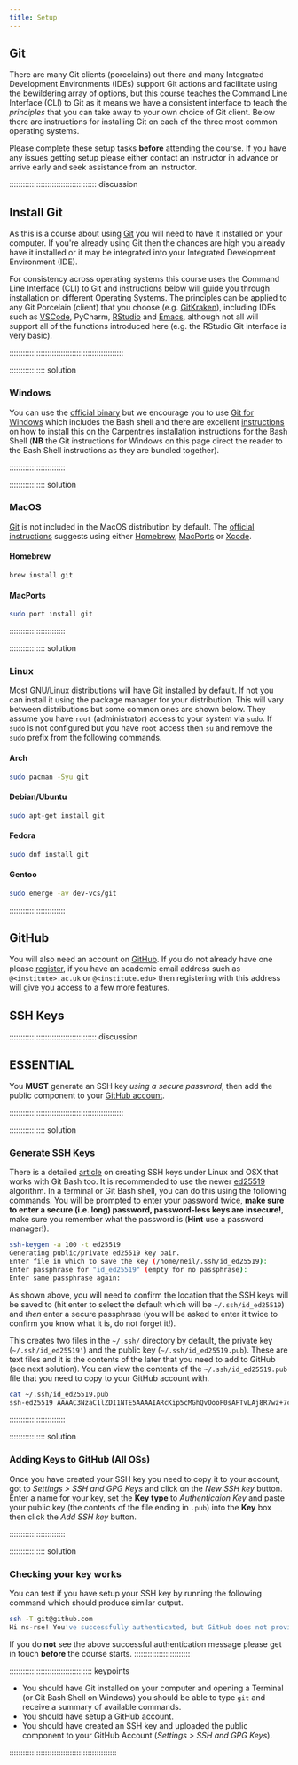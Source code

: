 ```yaml
---
title: Setup
---
```


## Git

There are many Git clients (porcelains) out there and many Integrated Development Environments (IDEs) support Git
actions and facilitate using the bewildering array of options, but this course teaches the Command Line Interface (CLI)
to Git as it means we have a consistent interface to teach the _principles_ that you can take away to your own choice of
Git client. Below there are instructions for installing Git on each of the three most common operating systems.

Please complete these setup tasks **before** attending the course. If you have any issues getting setup please either
contact an instructor in advance or arrive early and seek assistance from an instructor.

<!-- ## Example Repository -->

<!-- This course uses a GitHub Template that you will, in small groups, create a copy of and collaborate on. Using this -->
<!-- template and setting it up is part of the course, you do not need to set it up in advance. -->

::::::::::::::::::::::::::::::::::::::: discussion

## Install Git

As this is a course about using [Git][git] you will need to have it installed on your computer. If you're already using
Git then the chances are high you already have it installed or it may be integrated into your Integrated Development
Environment (IDE).

For consistency across operating systems this course uses the Command Line Interface (CLI) to Git and instructions below
will guide you through installation on different Operating Systems. The principles can be applied to any Git Porcelain
(client) that you choose (e.g. [GitKraken][gitkraken]), including IDEs such as [VSCode][vscode], PyCharm,
[RStudio][rstudio] and [Emacs][emacs], although not all will support all of the functions introduced here (e.g. the
RStudio Git interface is very basic).

:::::::::::::::::::::::::::::::::::::::::::::::::::

:::::::::::::::: solution

### Windows

You can use the [official binary][gitWin] but we encourage you to use [Git for Windows][git4windows] which includes the
Bash shell and there are excellent
[instructions](https://carpentries.github.io/workshop-template/install_instructions/#shell) on how to install this on
the Carpentries installation instructions for the Bash Shell (**NB** the Git instructions for Windows on this page
direct the reader to the Bash Shell instructions as they are bundled together).

:::::::::::::::::::::::::

:::::::::::::::: solution

### MacOS

[Git][git] is not included in the MacOS distribution by default. The [official instructions][gitMac] suggests using
either [Homebrew](https://brew.sh/), [MacPorts](https://www.macports.org/) or
[Xcode](https://developer.apple.com/xcode/).

#### Homebrew

``` bash
brew install git
```

#### MacPorts

``` bash
sudo port install git
```

:::::::::::::::::::::::::

:::::::::::::::: solution

### Linux

Most GNU/Linux distributions will have Git installed by default. If not you can install it using the package manager for
your distribution. This will vary between distributions but some common ones are shown below. They assume you have
`root` (administrator) access to your system via `sudo`. If `sudo` is not configured but you have `root` access then
`su` and remove the `sudo` prefix from the following commands.

#### Arch

``` bash
sudo pacman -Syu git
```

#### Debian/Ubuntu

``` bash
sudo apt-get install git
```

#### Fedora

``` bash
sudo dnf install git
```

#### Gentoo

``` bash
sudo emerge -av dev-vcs/git
```

:::::::::::::::::::::::::

## GitHub

You will also need an account on [GitHub][gh]. If you do not already have one please
[register](https://github.com/signup), if you have an academic email address such as `@<institute>.ac.uk` or
`@<institute.edu>` then registering with this address will give you access to a few more features.

## SSH Keys

::::::::::::::::::::::::::::::::::::::: discussion

## ESSENTIAL

You **MUST** generate an SSH key _using a secure password_, then add the public component to your [GitHub
account][github_ssh].

:::::::::::::::::::::::::::::::::::::::::::::::::::

:::::::::::::::: solution

### Generate SSH Keys

There is a detailed [article][ssh-keygen] on creating SSH keys under Linux and OSX that works with Git Bash too. It is
recommended to use the newer [ed25519][ssh-ed25519] algorithm. In a terminal or Git Bash shell, you can do this using
the following commands. You will be prompted to enter your password twice, **make sure to enter a secure (i.e. long)
password, password-less keys are insecure!**, make sure you remember what the password is (**Hint** use a password
manager!).

```bash
ssh-keygen -a 100 -t ed25519
Generating public/private ed25519 key pair.
Enter file in which to save the key (/home/neil/.ssh/id_ed25519):
Enter passphrase for "id_ed25519" (empty for no passphrase):
Enter same passphrase again:
```

As shown above, you will need to confirm the location that the SSH keys will be saved to (hit enter to select the
default which will be `~/.ssh/id_ed25519`) and _then_ enter a secure passphrase (you will be asked to enter it twice to
confirm you know what it is, do not forget it!).

This creates two files in the `~/.ssh/` directory by default, the private key (`~/.ssh/id_ed25519'`) and the public key
(`~/.ssh/id_ed25519.pub`). These are text files and it is the contents of the later that you need to add to GitHub (see
next solution). You can view the contents of the `~/.ssh/id_ed25519.pub` file that you need to copy to your GitHub
account with.

```bash
cat ~/.ssh/id_ed25519.pub
ssh-ed25519 AAAAC3NzaC1lZDI1NTE5AAAAIARcKip5cMGhQvOooF0sAFTvLAj8R7wz+7cPV9BndPtL neil@haldane
```

:::::::::::::::::::::::::

:::::::::::::::: solution

### Adding Keys to GitHub (All OSs)

Once you have created your SSH key you need to copy it to your account, got to _Settings > SSH and GPG Keys_ and click
on the _New SSH key_ button. Enter a name for your key, set the **Key type** to _Authenticaion Key_ and paste your
public key (the contents of the file ending in `.pub`) into the **Key** box then click the _Add SSH key_ button.

:::::::::::::::::::::::::

:::::::::::::::: solution

### Checking your key works

You can test if you have setup your SSH key by running the following command which should produce similar output.

```bash
ssh -T git@github.com
Hi ns-rse! You've successfully authenticated, but GitHub does not provide shell access.
```

If you do **not** see the above successful authentication message please get in touch **before** the course starts.
:::::::::::::::::::::::::

::::::::::::::::::::::::::::::::::::: keypoints

- You should have Git installed on your computer and opening a Terminal (or Git Bash Shell on Windows) you should be
  able to type `git` and receive a summary of available commands.
- You should have setup a GitHub account.
- You should have created an SSH key and uploaded the public component to your GitHub Account (_Settings > SSH and GPG
  Keys_).

::::::::::::::::::::::::::::::::::::::::::::::::

[emacs]: https://www.gnu.org/software/emacs/
[gh]: https://github.com
[git]: https://git-scm.com/
[github_ssh]: https://docs.github.com/en/authentication/connecting-to-github-with-ssh/adding-a-new-ssh-key-to-your-github-account
[gitkraken]: https://www.gitkraken.com/
[gitMac]: https://git-scm.com/download/mac
[gitWin]: https://git-scm.com/download/win
[git4windows]: https://carpentries.github.io/workshop-template/install_instructions/#shell
[rstudio]: https://posit.co/download/rstudio-desktop/
[ssh-ed25519]: https://blog.g3rt.nl/upgrade-your-ssh-keys.html
[ssh-keygen]: https://www.digitalocean.com/community/tutorials/how-to-create-ssh-keys-with-openssh-on-macos-or-linux
[vscode]: https://code.visualstudio.com/
